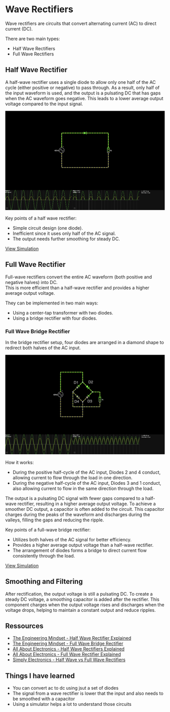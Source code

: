 # Wave Rectifiers

Wave rectifiers are circuits that convert alternating current (AC) to direct current (DC). 

There are two main types:
- Half Wave Rectifiers
- Full Wave Rectifiers

## Half Wave Rectifier
A half-wave rectifier uses a single diode to allow only one half of the AC cycle (either positive or negative) to pass through. 
As a result, only half of the input waveform is used, and the output is a pulsating DC that has gaps when the AC waveform goes negative. 
This leads to a lower average output voltage compared to the input signal.

![Half Wave Rectifier](half-wave-rectifier.png)

Key points of a half wave rectifier:
- Simple circuit design (one diode).
- Inefficient since it uses only half of the AC signal.
- The output needs further smoothing for steady DC.

[View Simulation](https://www.falstad.com/circuit/circuitjs.html?ctz=CQAgjCAMB0l3BWcBmWBOA7AFjA5AmMSADjGIDYIEkbIQEBTAWjDACgA3cMfEAu1rzTko4EFjpI606AjYAncWBHClI-qKJw2AE25CROFSN46GAMwCGAVwA2AFzYB3fX3x0jb6WwD2o8liiEmho9FCwPFIgvHTIvmIBQZAhYTCQkWK8EHFAA)

## Full Wave Rectifier
Full-wave rectifiers convert the entire AC waveform (both positive and negative halves) into DC.  
This is more efficient than a half-wave rectifier and provides a higher average output voltage.

They can be implemented in two main ways:

- Using a center-tap transformer with two diodes.
- Using a bridge rectifier with four diodes.

### Full Wave Bridge Rectifier
In the bridge rectifier setup, four diodes are arranged in a diamond shape to redirect both halves of the AC input.

![Full Wave Bridge Rectifier](full-wave-bridge-rectifier.png)

How it works:  
- During the positive half-cycle of the AC input, Diodes 2 and 4 conduct, allowing current to flow through the load in one direction.
- During the negative half-cycle of the AC input, Diodes 3 and 1 conduct, also allowing current to flow in the same direction through the load.

The output is a pulsating DC signal with fewer gaps compared to a half-wave rectifier, resulting in a higher average output voltage. To achieve a smoother DC output, a capacitor is often added to the circuit. This capacitor charges during the peaks of the waveform and discharges during the valleys, filling the gaps and reducing the ripple.

Key points of a full-wave bridge rectifier:
- Utilizes both halves of the AC signal for better efficiency.
- Provides a higher average output voltage than a half-wave rectifier.
- The arrangement of diodes forms a bridge to direct current flow consistently through the load.

[View Simulation](https://www.falstad.com/circuit/circuitjs.html?ctz=CQAgjCAMB0l3BWEBmaCCc7nLADl8ggGwBMB6RICyVVkVApgLRhgBQAbuEfYSd-SIAWKOBBD6SetLRsA7gJDCUkEcsjyVakclXgyUNgBMt+3CiLmw6fvyMMAZgEMArgBsALsdMliFqzYgdo6unt4kEuCBuiJgBsHO7l4mEfTW-DFBfgmhXgqZvpSZfIb5eiVgPCgI-BoKqVG2kWTmdf6N4pUdbQ0tnZR9GgBO-R1CXYPg8GwAHkFClGDI6EEA7ItC-CIRIAAi7HPI4+DIRasQSyvbIrsksyiEQVWnSCRENNd7yPe+9G+2uD+RCQn12QjYAHtROpxJBMLQYHBSFIgqJvlC4koRPQJPCpLBIMixPxMd8gA)

## Smoothing and Filtering
After rectification, the output voltage is still a pulsating DC. 
To create a steady DC voltage, a smoothing capacitor is added after the rectifier. 
This component charges when the output voltage rises and discharges when the voltage drops, helping to maintain a constant output and reduce ripples.


## Ressources
- [The Engineering Mindset - Half Wave Rectifier Explained](https://www.youtube.com/watch?v=VfdZsV3BRgk)
- [The Engineering Mindset - Full Wave Bridge Rectifier](https://www.youtube.com/watch?v=RiRyzLl4Y8U)
- [All About Electronics - Half Wave Rectifiers Explained](https://www.youtube.com/watch?v=Ll0IOk_Ltfc)
- [All About Electronics - Full Wave Rectifier Explained](https://www.youtube.com/watch?v=74QrYyYsftY)
- [Simply Electronics - Half Wave vs Full Wave Rectifiers](https://www.youtube.com/watch?v=00hEBoBZ6m4)

## Things I have learned
- You can convert ac to dc using jsut a set of diodes
- The signal from a wave rectifier is lower that the input and also needs to be smoothed with a capacitor
- Using a simulator helps a lot to understand those circuits